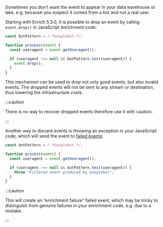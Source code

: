 Sometimes you don’t want the event to appear in your data warehouse or lake, e.g. because you suspect it comes from a bot and not a real user.

Starting with Enrich 5.3.0, it is possible to drop an event by calling `event.drop()` in JavaScript enrichment code:

```js
const botPattern = /.*Googlebot.*/;

function process(event) {
  const useragent = event.getUseragent();

  if (useragent !== null && botPattern.test(useragent)) {
    event.drop();
  }
}
```

This mechanism can be used to drop not only good events, but also invalid events. The dropped events will not be sent to any stream or destination, thus lowering the infrastructure costs.

:::caution

There is no way to recover dropped events therefore use it with caution.

:::

Another way to discard events is throwing an exception in your JavaScript code, which will send the event to [failed events](/docs/fundamentals/failed-events/index.md):

```js
const botPattern = /.*Googlebot.*/;

function process(event) {
  const useragent = event.getUseragent();

  if (useragent !== null && botPattern.test(useragent)) {
    throw "Filtered event produced by Googlebot";
  }
}
```

:::caution

This will create an “enrichment failure” failed event, which may be tricky to distinguish from genuine failures in your enrichment code, e.g. due to a mistake.

:::
